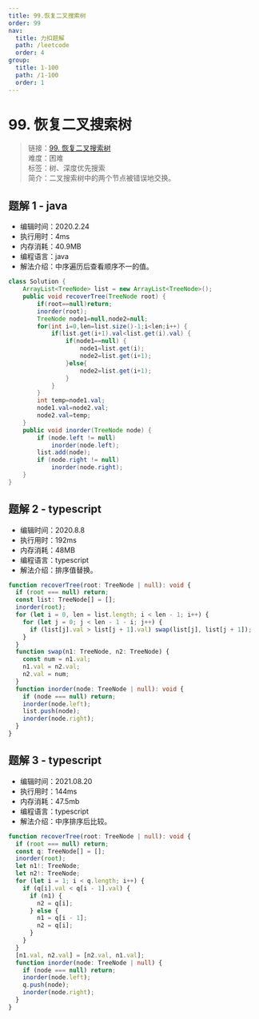 ```yaml
---
title: 99.恢复二叉搜索树
order: 99
nav:
  title: 力扣题解
  path: /leetcode
  order: 4
group:
  title: 1-100
  path: /1-100
  order: 1
---
```


# 99. 恢复二叉搜索树

> 链接：[99. 恢复二叉搜索树](https://leetcode-cn.com/problems/recover-binary-search-tree/)  
> 难度：困难  
> 标签：树、深度优先搜索  
> 简介：二叉搜索树中的两个节点被错误地交换。

## 题解 1 - java

- 编辑时间：2020.2.24
- 执行用时：4ms
- 内存消耗：40.9MB
- 编程语言：java
- 解法介绍：中序遍历后查看顺序不一的值。

```java
class Solution {
    ArrayList<TreeNode> list = new ArrayList<TreeNode>();
	public void recoverTree(TreeNode root) {
		if(root==null)return;
		inorder(root);
		TreeNode node1=null,node2=null;
		for(int i=0,len=list.size()-1;i<len;i++) {
			if(list.get(i+1).val<list.get(i).val) {
				if(node1==null) {
				    node1=list.get(i);
					node2=list.get(i+1);
				}else{
					node2=list.get(i+1);
                }
			}
		}
		int temp=node1.val;
		node1.val=node2.val;
		node2.val=temp;
    }
	public void inorder(TreeNode node) {
		if (node.left != null)
			inorder(node.left);
		list.add(node);
		if (node.right != null)
			inorder(node.right);
	}
}
```

## 题解 2 - typescript

- 编辑时间：2020.8.8
- 执行用时：192ms
- 内存消耗：48MB
- 编程语言：typescript
- 解法介绍：排序值替换。

```typescript
function recoverTree(root: TreeNode | null): void {
  if (root === null) return;
  const list: TreeNode[] = [];
  inorder(root);
  for (let i = 0, len = list.length; i < len - 1; i++) {
    for (let j = 0; j < len - 1 - i; j++) {
      if (list[j].val > list[j + 1].val) swap(list[j], list[j + 1]);
    }
  }
  function swap(n1: TreeNode, n2: TreeNode) {
    const num = n1.val;
    n1.val = n2.val;
    n2.val = num;
  }
  function inorder(node: TreeNode | null): void {
    if (node === null) return;
    inorder(node.left);
    list.push(node);
    inorder(node.right);
  }
}
```

## 题解 3 - typescript

- 编辑时间：2021.08.20
- 执行用时：144ms
- 内存消耗：47.5mb
- 编程语言：typescript
- 解法介绍：中序排序后比较。

```typescript
function recoverTree(root: TreeNode | null): void {
  if (root === null) return;
  const q: TreeNode[] = [];
  inorder(root);
  let n1!: TreeNode;
  let n2!: TreeNode;
  for (let i = 1; i < q.length; i++) {
    if (q[i].val < q[i - 1].val) {
      if (n1) {
        n2 = q[i];
      } else {
        n1 = q[i - 1];
        n2 = q[i];
      }
    }
  }
  [n1.val, n2.val] = [n2.val, n1.val];
  function inorder(node: TreeNode | null) {
    if (node === null) return;
    inorder(node.left);
    q.push(node);
    inorder(node.right);
  }
}
```
